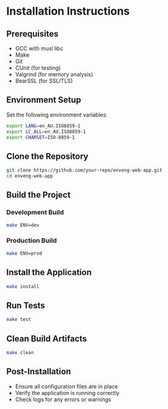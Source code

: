 # Installation Instructions

## Prerequisites
- GCC with musl libc
- Make
- Git
- CUnit (for testing)
- Valgrind (for memory analysis)
- BearSSL (for SSL/TLS)

## Environment Setup
Set the following environment variables:
```bash
export LANG=en_AU.ISO8859-1
export LC_ALL=en_AU.ISO8859-1
export CHARSET=ISO-8859-1
```

## Clone the Repository
```bash
git clone https://github.com/your-repo/enveng-web-app.git
cd enveng-web-app
```

## Build the Project
### Development Build
```bash
make ENV=dev
```

### Production Build
```bash
make ENV=prod
```

## Install the Application
```bash
make install
```

## Run Tests
```bash
make test
```

## Clean Build Artifacts
```bash
make clean
```

## Post-Installation
- Ensure all configuration files are in place
- Verify the application is running correctly
- Check logs for any errors or warnings
